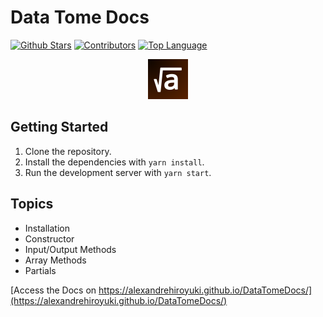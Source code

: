 # Data Tome Docs

[![Github Stars](https://img.shields.io/github/stars/AlexandreHiroyuki/DataTomeDocs?color=yellow)](https://github.com/AlexandreHiroyuki/DataTomeDocs/stargazers)
[![Contributors](https://img.shields.io/github/contributors-anon/AlexandreHiroyuki/DataTomeDocs)](https://github.com/AlexandreHiroyuki/DataTomeDocs/graphs/contributors)
[![Top Language](https://img.shields.io/github/languages/top/AlexandreHiroyuki/DataTomeDocs)](https://github.com/AlexandreHiroyuki/DataTomeDocs)

<p align="center">
<img src="./static/img/icon.png" width="64" height="64" />
</p>

## Getting Started

1. Clone the repository.
2. Install the dependencies with `yarn install`.
3. Run the development server with `yarn start`.

## Topics

- Installation
- Constructor
- Input/Output Methods
- Array Methods
- Partials

[Access the Docs on https://alexandrehiroyuki.github.io/DataTomeDocs/](https://alexandrehiroyuki.github.io/DataTomeDocs/)
